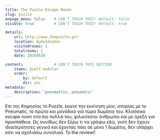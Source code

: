 ```yaml
---
title: The Puzzle Escape Rooms
slug: puzzle
onpage_menu: false    # CAN'T TOUCH THIS! default: false
visible: true         # CAN'T TOUCH THIS! default: true

details:
    url: http://www.thepuzzle.gr/
    location: Αμπελόκηποι
    visitedrooms: 1
    totalrooms: 1
    date: 20160630

content:              # CAN'T TOUCH THIS SECTION
    items: @self.modular
    order:
        by: default
        dir: asc
metadata:
    description: 'pneumattic, pneumatic'
---
```


Επι της Κηφησίας το Puzzle, έκανε την εκκίνηση μίας ιστορίας με το Pneumatic, το πρώτο και μονάδικο για τώρα δωμάτιο του.
Κλασσικό escape room στα πιο πολλά του, φιλικότατοι άνθρωποι και με όρεξη για προσπάθεια.
Ως συνίθως δεν ξέρω τι να γράψω εδώ, γιατί δεν έχουν ιδιαιτερότητες γενικά και έχοντας πάει σε μόνο 1 δωμάτιο, δεν υπάρχει κάτι να σχολιάσω συνολικά.
To the review!!
